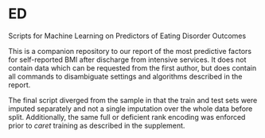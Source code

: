 # ED
Scripts for Machine Learning on Predictors of Eating Disorder Outcomes

This is a companion repository to our report of the most predictive factors for self-reported BMI after discharge from intensive services. It does not contain data which can be requested from the first author, but does contain all commands to disambiguate settings and algorithms described in the report.

The final script diverged from the sample in that the train and test sets were imputed separately and not a single imputation over the whole data before split. Additionally, the same full or deficient rank encoding was enforced prior to _caret_ training as described in the supplement.

